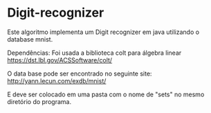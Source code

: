 # Digit-recognizer
Este algoritmo implementa um Digit recognizer em java utilizando o database mnist.

Dependências:
Foi usada a biblioteca colt para álgebra linear
https://dst.lbl.gov/ACSSoftware/colt/

O data base pode ser encontrado no seguinte site:
http://yann.lecun.com/exdb/mnist/

E deve ser colocado em uma pasta com o nome de "sets" no mesmo diretório do programa.
